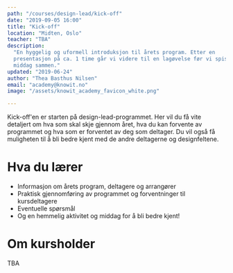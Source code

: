```yaml
---
path: "/courses/design-lead/kick-off"
date: "2019-09-05 16:00"
title: "Kick-off"
location: "Midten, Oslo"
teacher: "TBA"
description: 
  "En hyggelig og uformell introduksjon til årets program. Etter en
  presentasjon på ca. 1 time går vi videre til en lagøvelse før vi spiser
  middag sammen."
updated: "2019-06-24"
author: "Thea Basthus Nilsen"
email: "academy@knowit.no"
image: "/assets/knowit_academy_favicon_white.png"

---
```

Kick-off'en er starten på design-lead-programmet. 
Her vil du få vite detaljert om hva som skal skje gjennom året, hva du kan forvente av programmet og hva som er forventet av deg som deltager.
Du vil også få muligheten til å bli bedre kjent med de andre deltagerne og designfeltene.

# Hva du lærer
- Informasjon om årets program, deltagere og arrangører 
- Praktisk gjennomføring av programmet og forventninger til kursdeltagere
- Eventuelle spørsmål
- Og en hemmelig aktivitet og middag for å bli bedre kjent!

# Om kursholder
TBA
